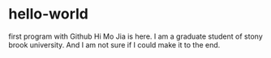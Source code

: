 # hello-world
first program with Github
Hi Mo Jia is here. I am a graduate student of stony brook university. 
And I am not sure if I could make it to the end.
